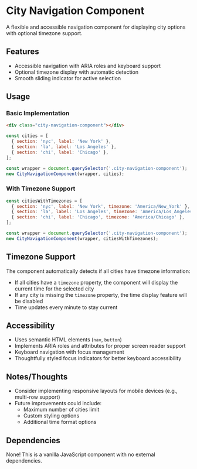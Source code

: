 # City Navigation Component

A flexible and accessible navigation component for displaying city options with optional timezone support.

## Features

- Accessible navigation with ARIA roles and keyboard support
- Optional timezone display with automatic detection
- Smooth sliding indicator for active selection

## Usage

### Basic Implementation

```html
<div class="city-navigation-component"></div>
```

```javascript
const cities = [
  { section: 'nyc', label: 'New York' },
  { section: 'la', label: 'Los Angeles' },
  { section: 'chi', label: 'Chicago' },
];

const wrapper = document.querySelector('.city-navigation-component');
new CityNavigationComponent(wrapper, cities);
```

### With Timezone Support

```javascript
const citiesWithTimezones = [
  { section: 'nyc', label: 'New York', timezone: 'America/New_York' },
  { section: 'la', label: 'Los Angeles', timezone: 'America/Los_Angeles' },
  { section: 'chi', label: 'Chicago', timezone: 'America/Chicago' },
];

const wrapper = document.querySelector('.city-navigation-component');
new CityNavigationComponent(wrapper, citiesWithTimezones);
```

## Timezone Support

The component automatically detects if all cities have timezone information:

- If all cities have a `timezone` property, the component will display the current time for the selected city
- If any city is missing the `timezone` property, the time display feature will be disabled
- Time updates every minute to stay current

## Accessibility

- Uses semantic HTML elements (`nav`, `button`)
- Implements ARIA roles and attributes for proper screen reader support
- Keyboard navigation with focus management
- Thoughtfully styled focus indicators for better keyboard accessibility

## Notes/Thoughts

- Consider implementing responsive layouts for mobile devices (e.g., multi-row support)
- Future improvements could include:
  - Maximum number of cities limit
  - Custom styling options
  - Additional time format options

## Dependencies

None! This is a vanilla JavaScript component with no external dependencies.

